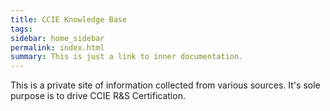```yaml
---
title: CCIE Knowledge Base
tags:
sidebar: home_sidebar
permalink: index.html
summary: This is just a link to inner documentation.
---
```


This is a private site of information collected from various sources. It's sole purpose is to drive CCIE R&S Certification.
